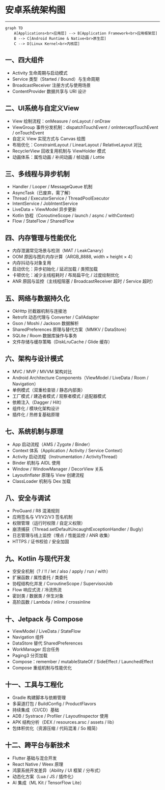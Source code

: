 # 安卓系统架构图
----

```mermaid
graph TD
    A[Applications<br>应用层] --> B[Application Framework<br>应用框架层]
    B --> C[Android Runtime & Native<br>原生层]
    C --> D[Linux Kernel<br>内核层]
```

## 一、四大组件

- Activity 生命周期与启动模式
- Service 类型（Started / Bound）与生命周期
- BroadcastReceiver 注册方式与使用场景
- ContentProvider 数据共享与 URI 设计

## 二、UI系统与自定义View

- View 绘制流程：onMeasure / onLayout / onDraw
- ViewGroup 事件分发机制：dispatchTouchEvent / onInterceptTouchEvent / onTouchEvent
- 自定义 View 实现方式与 Canvas 绘图
- 布局优化：ConstraintLayout / LinearLayout / RelativeLayout 对比
- RecyclerView 回收复用机制与 ViewHolder 模式
- 动画体系：属性动画 / 补间动画 / 帧动画 / Lottie

## 三、多线程与异步机制

- Handler / Looper / MessageQueue 机制
- AsyncTask（已废弃，需了解）
- Thread / ExecutorService / ThreadPoolExecutor
- IntentService / JobIntentService
- LiveData + ViewModel 异步更新
- Kotlin 协程（CoroutineScope / launch / async / withContext）
- Flow / StateFlow / SharedFlow

## 四、内存管理与性能优化

- 内存泄漏常见场景与检测（MAT / LeakCanary）
- OOM 原因与图片内存计算（ARGB_8888, width × height × 4）
- 内存抖动与对象复用
- 启动优化：异步初始化 / 延迟加载 / 类预加载
- 卡顿优化：减少主线程耗时 / 布局扁平化 / 过度绘制优化
- ANR 原因与监控（主线程阻塞 / BroadcastReceiver 超时 / Service 超时）

## 五、网络与数据持久化

- OkHttp 拦截器机制与连接池
- Retrofit 动态代理与 Converter / CallAdapter
- Gson / Moshi / Jackson 数据解析
- SharedPreferences 原理与替代方案（MMKV / DataStore）
- SQLite / Room 数据库操作与事务
- 文件存储与缓存策略（DiskLruCache / Glide 缓存）

## 六、架构与设计模式

- MVC / MVP / MVVM 架构对比
- Android Architecture Components（ViewModel / LiveData / Room / Navigation）
- 单例模式（双重检查锁 / 静态内部类）
- 工厂模式 / 建造者模式 / 观察者模式 / 适配器模式
- 依赖注入（Dagger / Hilt）
- 组件化 / 模块化架构设计
- 插件化 / 热修复基础原理

## 七、系统机制与原理

- App 启动流程（AMS / Zygote / Binder）
- Context 体系（Application / Activity / Service Context）
- Activity 启动流程（Instrumentation / ActivityThread）
- Binder 机制与 AIDL 使用
- Window / WindowManager / DecorView 关系
- LayoutInflater 原理与 View 创建流程
- ClassLoader 机制与 Dex 加载

## 八、安全与调试

- ProGuard / R8 混淆规则
- 应用签名与 V1/V2/V3 签名机制
- 权限管理（运行时权限 / 自定义权限）
- 崩溃捕获（Thread.setDefaultUncaughtExceptionHandler / Bugly）
- 日志管理与线上监控（埋点 / 性能监控 / ANR 收集）
- HTTPS / 证书校验 / 安全加固

## 九、Kotlin 与现代开发

- 空安全机制（? / !! / let / also / apply / run / with）
- 扩展函数 / 属性委托 / 类委托
- 协程结构化并发 / CoroutineScope / SupervisorJob
- Flow 响应式流 / 冷流热流
- 密封类 / 数据类 / 伴生对象
- 高阶函数 / Lambda / inline / crossinline

## 十、Jetpack 与 Compose

- ViewModel / LiveData / StateFlow
- Navigation 组件
- DataStore 替代 SharedPreferences
- WorkManager 后台任务
- Paging3 分页加载
- Compose：remember / mutableStateOf / SideEffect / LaunchedEffect
- Compose 重组机制与性能优化

## 十一、工具与工程化

- Gradle 构建脚本与依赖管理
- 多渠道打包 / BuildConfig / ProductFlavors
- 持续集成（CI/CD）基础
- ADB / Systrace / Profiler / LayoutInspector 使用
- APK 结构分析（DEX / resources.arsc / assets / lib）
- 包体积优化（资源压缩 / 代码混淆 / So 精简）

## 十二、跨平台与新技术

- Flutter 基础与混合开发
- React Native / Weex 原理
- 鸿蒙系统开发差异（Ability / UI 框架 / 分布式）
- 动态化方案（Lua / JS / 插件化）
- AI 集成（ML Kit / TensorFlow Lite）
